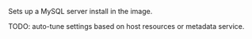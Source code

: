 Sets up a MySQL server install in the image.

TODO: auto-tune settings based on host resources or metadata service.
